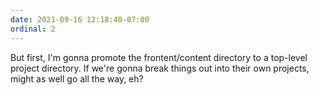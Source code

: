 ```yaml
---
date: 2021-09-16 12:18:40-07:00
ordinal: 2
---
```


But first, I'm gonna promote the frontent/content directory to a top-level project directory. If we're gonna break things out into their own projects, might as well go all the way, eh?
